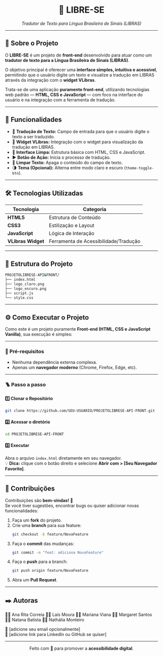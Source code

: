 <h1 align="center">🤟 LIBRE-SE</h1>

<p align="center">
  <em>Tradutor de Texto para Língua Brasileira de Sinais (LIBRAS)</em>
</p>

---

## 🧠 Sobre o Projeto

O **LIBRE-SE** é um projeto de **front-end** desenvolvido para atuar como um **tradutor de texto para a Língua Brasileira de Sinais (LIBRAS)**.

O objetivo principal é oferecer uma **interface simples, intuitiva e acessível**, permitindo que o usuário digite um texto e visualize a tradução em LIBRAS através da integração com o **widget VLibras**.

Trata-se de uma aplicação **puramente front-end**, utilizando tecnologias web padrão — **HTML, CSS e JavaScript** — com foco na interface do usuário e na integração com a ferramenta de tradução.

---

## 🚀 Funcionalidades

- 📝 **Tradução de Texto:** Campo de entrada para que o usuário digite o texto a ser traduzido.  
- 🧩 **Widget VLibras:** Integração com o widget para visualização da tradução em LIBRAS.  
- 🎨 **Interface Limpa:** Estrutura básica com HTML, CSS e JavaScript.  
- ▶️ **Botão de Ação:** Inicia o processo de tradução.  
- 🧹 **Limpar Texto:** Apaga o conteúdo do campo de texto.  
- 🌗 **Tema (Opcional):** Alterna entre modo claro e escuro (`theme-toggle-btn`).  

---

## 🛠️ Tecnologias Utilizadas

| Tecnologia | Categoria |
|-------------|------------|
| **HTML5** | Estrutura de Conteúdo |
| **CSS3** | Estilização e Layout |
| **JavaScript** | Lógica de Interação |
| **VLibras Widget** | Ferramenta de Acessibilidade/Tradução |

---

## 📁 Estrutura do Projeto

```bash
PROJETOLIBRESE-API&FRONT/
├── index.html
├── logo_claro.png
├── logo_escuro.png
├── script.js
└── style.css
```

---

## ⚙️ Como Executar o Projeto

Como este é um projeto puramente **Front-end (HTML, CSS e JavaScript Vanilla)**, sua execução é simples:

---

### 🔧 Pré-requisitos

- Nenhuma dependência externa complexa.  
- Apenas um **navegador moderno** (Chrome, Firefox, Edge, etc).

---

### 🪜 Passo a passo

#### 1️⃣ Clonar o Repositório
```bash
git clone https://github.com/SEU-USUARIO/PROJETOLIBRESE-API-FRONT.git
```
#### 2️⃣ Acessar o diretório
```bash
cd PROJETOLIBRESE-API-FRONT
```
#### 3️⃣ Executar
Abra o arquivo `index.html` diretamente em seu navegador.  
💡 **Dica:** clique com o botão direito e selecione **Abrir com > [Seu Navegador Favorito]**.

---

## 🤝 Contribuições

Contribuições são **bem-vindas!** 🎉  
Se você tiver sugestões, encontrar bugs ou quiser adicionar novas funcionalidades:

1. Faça um **fork** do projeto.  
2. Crie uma **branch** para sua feature:  
   ```bash
   git checkout -b feature/NovaFeature
   ```
3. Faça o **commit** das mudanças:
   ```bash
   git commit -m "feat: adiciona NovaFeature"
   ```
4. Faça o **push** para a branch:
   ```bash
   git push origin feature/NovaFeature
   ```
5. Abra um **Pull Request**.

---

## ✒️ Autoras

👩‍💻 Ana Rita Correia
👩‍💻 Laís Moura
👩‍💻 Mariana Viana
👩‍💻 Margaret Santos
👩‍💻 Natana Batista
👩‍💻 Nathália Monteiro


📧 [adicione seu email opcionalmente]  
🔗 [adicione link para LinkedIn ou GitHub se quiser]  

---

<p align="center">
  Feito com 💜 para promover a <strong>acessibilidade digital</strong>.
</p>
